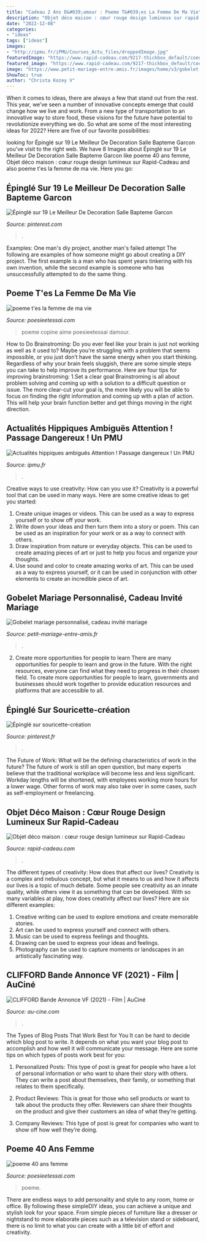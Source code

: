 ```yaml
---
title: "Cadeau 2 Ans D&#039;amour : Poeme T&#039;es La Femme De Ma Vie"
description: "Objet déco maison : cœur rouge design lumineux sur rapid-cadeau"
date: "2022-12-08"
categories:
- "ideas"
tags: ["ideas"]
images:
- "http://ipmu.fr/iPMU/Courses_Actu_files/droppedImage.jpg"
featuredImage: "https://www.rapid-cadeau.com/9217-thickbox_default/coeur-design-lumineux.jpg"
featured_image: "https://www.rapid-cadeau.com/9217-thickbox_default/coeur-design-lumineux.jpg"
image: "https://www.petit-mariage-entre-amis.fr/images/home/v3/gobelet-mariage-fleurs.jpg"
ShowToc: true
author: "Christa Kozey V"
---
```



When it comes to ideas, there are always a few that stand out from the rest. This year, we’ve seen a number of innovative concepts emerge that could change how we live and work. From a new type of transportation to an innovative way to store food, these visions for the future have potential to revolutionize everything we do. So what are some of the most interesting ideas for 2022? Here are five of our favorite possibilities:

	

		
looking for Épinglé sur 19 Le Meilleur De Decoration Salle Bapteme Garcon you've visit to the right web. We have 8 Images about Épinglé sur 19 Le Meilleur De Decoration Salle Bapteme Garcon like poeme 40 ans femme, Objet déco maison : cœur rouge design lumineux sur Rapid-Cadeau and also poeme t&#039;es la femme de ma vie. Here you go:
		
    
## Épinglé Sur 19 Le Meilleur De Decoration Salle Bapteme Garcon

<img loading=lazy src="https://i.pinimg.com/736x/03/be/f6/03bef622c508e7955d2f8f4ff8b80645.jpg" onerror="this.onerror=null;this.src='https://tse1.mm.bing.net/th?id=OIP.EKBzZWgqvRx_Y6oArYvN7wHaHW&amp;pid=15.1';" alt="Épinglé sur 19 Le Meilleur De Decoration Salle Bapteme Garcon">

_Source: pinterest.com_

>. 

	

Examples: One man's diy project, another man's failed attempt
The following are examples of how someone might go about creating a DIY project. The first example is a man who has spent years tinkering with his own invention, while the second example is someone who has unsuccessfully attempted to do the same thing.

    
## Poeme T&#039;es La Femme De Ma Vie

<img loading=lazy src="http://www.poesieetessai.com/images/poeme-t-es-la-femme-de-ma-vie_10.jpg" onerror="this.onerror=null;this.src='https://tse1.mm.bing.net/th?id=OIP.2GY3HYar5FrlDyxnURR1yQHaF7&amp;pid=15.1';" alt="poeme t&#039;es la femme de ma vie">

_Source: poesieetessai.com_

>poeme copine aime poesieetessai damour. 

	

How to Do Brainstroming:
Do you ever feel like your brain is just not working as well as it used to? Maybe you’re struggling with a problem that seems impossible, or you just don’t have the same energy when you start thinking. Regardless of why your brain feels sluggish, there are some simple steps you can take to help improve its performance. Here are four tips for improving brainstroming: 
1.Set a clear goal
Brainstroming is all about problem solving and coming up with a solution to a difficult question or issue. The more clear-cut your goal is, the more likely you will be able to focus on finding the right information and coming up with a plan of action. This will help your brain function better and get things moving in the right direction. 

    
## Actualités Hippiques Ambiguës Attention ! Passage Dangereux ! Un PMU

<img loading=lazy src="http://ipmu.fr/iPMU/Courses_Actu_files/droppedImage.jpg" onerror="this.onerror=null;this.src='https://tse1.mm.bing.net/th?id=OIP.0TeAmlBcBejPD_sXjln5hwAAAA&amp;pid=15.1';" alt="Actualités hippiques ambiguës Attention ! Passage dangereux ! Un PMU">

_Source: ipmu.fr_

>. 

	

Creative ways to use creativity: How can you use it?
Creativity is a powerful tool that can be used in many ways. Here are some creative ideas to get you started: 
1. Create unique images or videos. This can be used as a way to express yourself or to show off your work.
2. Write down your ideas and then turn them into a story or poem. This can be used as an inspiration for your work or as a way to connect with others.
3. Draw inspiration from nature or everyday objects. This can be used to create amazing pieces of art or just to help you focus and organize your thoughts.
4. Use sound and color to create amazing works of art. This can be used as a way to express yourself, or it can be used in conjunction with other elements to create an incredible piece of art.

    
## Gobelet Mariage Personnalisé, Cadeau Invité Mariage

<img loading=lazy src="https://www.petit-mariage-entre-amis.fr/images/home/v3/gobelet-mariage-fleurs.jpg" onerror="this.onerror=null;this.src='https://tse2.mm.bing.net/th?id=OIP.BmULa8a0jfaSOZk_UWjuMQHaI8&amp;pid=15.1';" alt="Gobelet mariage personnalisé, cadeau invité mariage">

_Source: petit-mariage-entre-amis.fr_

>. 

	

2) Create more opportunities for people to learn
There are many opportunities for people to learn and grow in the future. With the right resources, everyone can find what they need to progress in their chosen field. To create more opportunities for people to learn, governments and businesses should work together to provide education resources and platforms that are accessible to all.

    
## Épinglé Sur Souricette-création

<img loading=lazy src="https://i.pinimg.com/736x/c7/3a/fb/c73afb29f2918942d043ae86520d50c9--html.jpg" onerror="this.onerror=null;this.src='https://tse3.mm.bing.net/th?id=OIP.ybO0W0IhLbWzvgfOdVl5dgHaEK&amp;pid=15.1';" alt="Épinglé sur souricette-création">

_Source: pinterest.fr_

>. 

	

The Future of Work: What will be the defining characteristics of work in the future?
The future of work is still an open question, but many experts believe that the traditional workplace will become less and less significant. Workday lengths will be shortened, with employees working more hours for a lower wage. Other forms of work may also take over in some cases, such as self-employment or freelancing.

    
## Objet Déco Maison : Cœur Rouge Design Lumineux Sur Rapid-Cadeau

<img loading=lazy src="https://www.rapid-cadeau.com/9217-thickbox_default/coeur-design-lumineux.jpg" onerror="this.onerror=null;this.src='https://tse4.mm.bing.net/th?id=OIP.btI_ySyaiCbXsT1J7JBJhAHaHa&amp;pid=15.1';" alt="Objet déco maison : cœur rouge design lumineux sur Rapid-Cadeau">

_Source: rapid-cadeau.com_

>. 

	

The different types of creativity: How does that affect our lives?
Creativity is a complex and nebulous concept, but what it means to us and how it affects our lives is a topic of much debate. Some people see creativity as an innate quality, while others view it as something that can be developed. With so many variables at play, how does creativity affect our lives? Here are six different examples: 
1. Creative writing can be used to explore emotions and create memorable stories.
2. Art can be used to express yourself and connect with others.
3. Music can be used to express feelings and thoughts.
4. Drawing can be used to express your ideas and feelings.
5. Photography can be used to capture moments or landscapes in an artistically fascinating way. 

    
## CLIFFORD Bande Annonce VF (2021) - Film | AuCiné

<img loading=lazy src="https://www.au-cine.com/wp-content/uploads/2021/06/Clifford.jpg" onerror="this.onerror=null;this.src='https://tse1.mm.bing.net/th?id=OIP.iIVgFyhxsrs1JUV5l1MJ7gHaEK&amp;pid=15.1';" alt="CLIFFORD Bande Annonce VF (2021) - Film | AuCiné">

_Source: au-cine.com_

>. 

	

The Types of Blog Posts That Work Best for You
It can be hard to decide which blog post to write.  It depends on what you want your blog post to accomplish and how well it will communicate your message. Here are some tips on which types of posts work best for you:
1. Personalized Posts: This type of post is great for people who have a lot of personal information or who want to share their story with others. They can write a post about themselves, their family, or something that relates to them specifically.

2. Product Reviews: This is great for those who sell products or want to talk about the products they offer. Reviewers can share their thoughts on the product and give their customers an idea of what they’re getting.

3. Company Reviews: This type of post is great for companies who want to show off how well they’re doing.

    
## Poeme 40 Ans Femme

<img loading=lazy src="http://www.poesieetessai.com/images/poeme-40-ans-femme_8.jpg" onerror="this.onerror=null;this.src='https://tse2.mm.bing.net/th?id=OIP.ao-M-YZzkC1ri1tlPZh-HgHaD0&amp;pid=15.1';" alt="poeme 40 ans femme">

_Source: poesieetessai.com_

>poeme. 

	

There are endless ways to add personality and style to any room, home or office. By following these simpleDIY ideas, you can achieve a unique and stylish look for your space. From simple pieces of furniture like a dresser or nightstand to more elaborate pieces such as a television stand or sideboard, there is no limit to what you can create with a little bit of effort and creativity.

